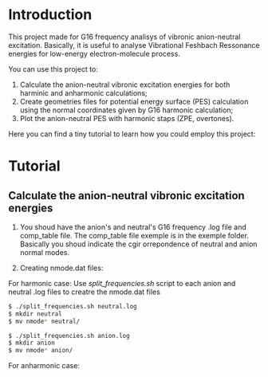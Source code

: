 # Introduction

This project made for G16 frequency analisys of vibronic anion-neutral excitation. Basically, it is useful to analyse Vibrational Feshbach Ressonance energies for low-energy electron-molecule process.

You can use this project to:
1. Calculate the anion-neutral vibronic excitation energies for both harminic and anharmonic calculations; 
2. Create geometries files for potential energy surface (PES) calculation using the normal coordinates given by G16 harmonic calculation; 
3. Plot the anion-neutral PES with harmonic staps (ZPE, overtones).

Here you can find a tiny tutorial to learn how you could employ this project:

# Tutorial

## Calculate the anion-neutral vibronic excitation energies

1. You shoud have the anion's and neutral's G16 frequency .log file and comp_table file. The comp_table file exemple is in the exemple folder. Basically you shoud indicate the cgir orrepondence of neutral and anion normal modes. 

2. Creating nmode.dat files: 

For harmonic case: Use *split_frequencies.sh* script to each anion and neutral .log files to creatre the nmode.dat files
``` bash
$ ./split_frequencies.sh neutral.log
$ mkdir neutral
$ mv nmode* neutral/

$ ./split_frequencies.sh anion.log
$ mkdir anion
$ mv nmode* anion/
```
For anharmonic case: